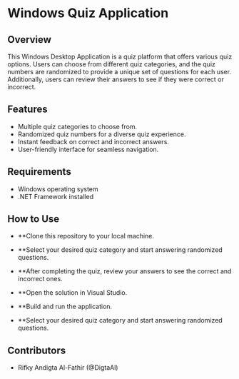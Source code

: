 # Windows Quiz Application

## Overview
This Windows Desktop Application is a quiz platform that offers various quiz options. Users can choose from different quiz categories, and the quiz numbers are randomized to provide a unique set of questions for each user. Additionally, users can review their answers to see if they were correct or incorrect.

## Features
- Multiple quiz categories to choose from.
- Randomized quiz numbers for a diverse quiz experience.
- Instant feedback on correct and incorrect answers.
- User-friendly interface for seamless navigation.

## Requirements
- Windows operating system
- .NET Framework installed

## How to Use
- **Clone this repository to your local machine.

- **Select your desired quiz category and start answering randomized questions.

- **After completing the quiz, review your answers to see the correct and incorrect ones.

- **Open the solution in Visual Studio.

- **Build and run the application.

- **Select your desired quiz category and start answering randomized questions.

## Contributors

- Rifky Andigta Al-Fathir (@DigtaAl)
